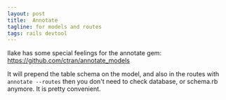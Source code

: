 ```yaml
---
layout: post
title:  Annotate
tagline: for models and routes
tags: rails devtool
---
```

Ilake has some special feelings for the annotate gem: <https://github.com/ctran/annotate_models>

It will prepend the table schema on the model, and also in the routes with `annotate --routes` then you don't need to check database, or schema.rb anymore. It is pretty convenient.
